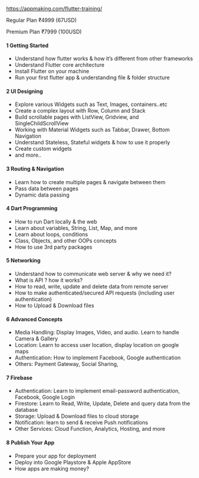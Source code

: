 https://appmaking.com/flutter-training/

Regular Plan
₹4999 (67USD)

Premium Plan
₹7999 (100USD)
#### 1 Getting Started
- Understand how flutter works & how it’s different from other frameworks
- Understand Flutter core architecture
- Install Flutter on your machine
- Run your first flutter app & understanding file & folder structure
#### 2 UI Designing
- Explore various Widgets such as Text, Images, containers..etc
- Create a complex layout with Row, Column and Stack
- Build scrollable pages with ListView, Gridview, and SingleChildScrollView
- Working with Material Widgets such as Tabbar, Drawer, Bottom Navigation
- Understand Stateless, Stateful widgets & how to use it properly
- Create custom widgets
- and more..
#### 3 Routing & Navigation
- Learn how to create multiple pages & navigate between them
- Pass data between pages
- Dynamic data passing
#### 4 Dart Programming
- How to run Dart locally & the web
- Learn about variables, String, List, Map, and more
- Learn about loops, conditions
- Class, Objects, and other OOPs concepts
- How to use 3rd party packages
#### 5 Networking
- Understand how to communicate web server & why we need it?
- What is API ? how it works?
- How to read, write, update and delete data from remote server
- How to make authenticated/secured API requests (including user authentication)
- How to Upload & Download files
#### 6 Advanced Concepts
- Media Handling: Display Images, Video, and audio. Learn to handle Camera & Gallery
- Location: Learn to access user location, display location on google maps
- Authentication: How to implement Facebook, Google authentication
- Others: Payment Gateway, Social Sharing,
#### 7 Firebase
- Authentication: Learn to implement email-password authentication, Facebook, Google Login
- Firestore: Learn to Read, Write, Update, Delete and query data from the database
- Storage: Upload & Download files to cloud storage
- Notification: learn to send & receive Push notifications
- Other Services: Cloud Function, Analytics, Hosting, and more
#### 8 Publish Your App
- Prepare your app for deployment
- Deploy into Google Playstore & Apple AppStore
- How apps are making money?